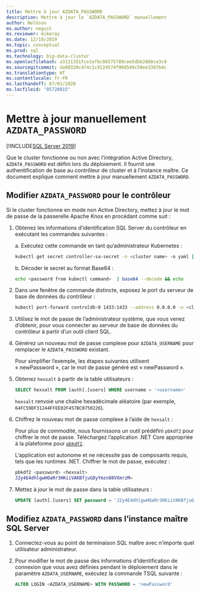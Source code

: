 ```yaml
---
title: Mettre à jour AZDATA_PASSWORD
description: Mettre à jour le `AZDATA_PASSWORD` manuellement
author: NelGson
ms.author: negust
ms.reviewer: mikeray
ms.date: 12/19/2019
ms.topic: conceptual
ms.prod: sql
ms.technology: big-data-cluster
ms.openlocfilehash: a3121351fce1ef6c86575789cee5dbb2860ce3c9
ms.sourcegitcommit: da88320c474c1c9124574f90d549c50ee3387b4c
ms.translationtype: HT
ms.contentlocale: fr-FR
ms.lasthandoff: 07/01/2020
ms.locfileid: "85728815"
---
```

# <a name="manually-update-azdata_password"></a>Mettre à jour manuellement `AZDATA_PASSWORD`

[!INCLUDE[SQL Server 2019](../includes/applies-to-version/sqlserver2019.md)]

Que le cluster fonctionne ou non avec l’intégration Active Directory, `AZDATA_PASSWORD` est défini lors du déploiement. Il fournit une authentification de base au contrôleur de cluster et à l’instance maître. Ce document explique comment mettre à jour manuellement `AZDATA_PASSWORD`.

## <a name="change-azdata_password-for-controller"></a>Modifier `AZDATA_PASSWORD` pour le contrôleur

Si le cluster fonctionne en mode non Active Directory, mettez à jour le mot de passe de la passerelle Apache Knox en procédant comme suit :

1. Obtenez les informations d’identification SQL Server du contrôleur en exécutant les commandes suivantes :

   a. Exécutez cette commande en tant qu’administrateur Kubernetes :

   ```bash
   kubectl get secret controller-sa-secret -n <cluster name> -o yaml | grep password
   ```

   b. Décoder le secret au format Base64 :
   
   ```bash
   echo <password from kubectl command>  | base64 --decode && echo
   ```

1. Dans une fenêtre de commande distincte, exposez le port du serveur de base de données du contrôleur :

   ```bash
   kubectl port-forward controldb-0 1433:1433 --address 0.0.0.0 -n <cluster name>
   ```
 
1. Utilisez le mot de passe de l’administrateur système, que vous venez d’obtenir, pour vous connecter au serveur de base de données du contrôleur à partir d’un outil client SQL.

1. Générez un nouveau mot de passe complexe pour `AZDATA_USERNAME` pour remplacer le `AZDATA_PASSWORD` existant.

   Pour simplifier l’exemple, les étapes suivantes utilisent « newPassword », car le mot de passe généré est « newPassword ». 

1. Obtenez `hexsalt` à partir de la table utilisateurs :

   ```sql
   SELECT hexsalt FROM [auth].[users] WHERE username = '<username>'
   ```

   `hexsalt` renvoie une chaîne hexadécimale aléatoire (par exemple, `64FC59DF31244FFEE02F457BC0750226`).

1. Chiffrez le nouveau mot de passe complexe à l’aide de `hexsalt` :

   Pour plus de commodité, nous fournissons un outil prédéfini `pbkdf2` pour chiffrer le mot de passe. Téléchargez l’application .NET Core appropriée à la plateforme pour [`pbkdf2`](https://github.com/microsoft/sql-server-samples/tree/master/samples/features/sql-big-data-cluster/security/password-hashing/pbkdf2/prebuilt-binaries).

   L’application est autonome et ne nécessite pas de composants requis, tels que les runtimes .NET. Chiffrer le mot de passe, exécutez :

   ```bash
   pbkdf2 <password> <hexsalt>
   J2y4E4dhlgwHOaRr3HKiiVAKBfjuGDyYmzn88VXmrzM=
   ```

1. Mettez à jour le mot de passe dans la table utilisateurs :

   ```SQL
   UPDATE [auth].[users] SET password = 'J2y4E4dhlgwHOaRr3HKiiVAKBfjuGDyYmzn88VXmrzM=' WHERE username = '<username>'
   ```

## <a name="change-azdata_password-in-the-sql-server-master-instance"></a>Modifiez `AZDATA_PASSWORD` dans l’instance maître SQL Server

1. Connectez-vous au point de terminaison SQL maître avec n’importe quel utilisateur administrateur.

1. Pour modifier le mot de passe des informations d’identification de connexion que vous avez définies pendant le déploiement dans le paramètre `AZDATA_USERNAME`, exécutez la commande TSQL suivante :

   ```sql
   ALTER LOGIN <AZDATA_USERNAME> WITH PASSWORD = 'newPassword'
   ```
